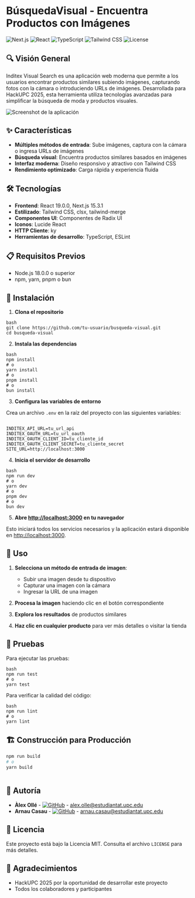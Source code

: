 # BúsquedaVisual - Encuentra Productos con Imágenes

![Next.js](https://img.shields.io/badge/Next.js-15.3.1-000000?logo=next.js)
![React](https://img.shields.io/badge/React-19.0.0-61DAFB?logo=react)
![TypeScript](https://img.shields.io/badge/TypeScript-5.0.0-3178C6?logo=typescript)
![Tailwind CSS](https://img.shields.io/badge/Tailwind-3.0.0-38B2AC?logo=tailwind-css)
![License](https://img.shields.io/badge/Licencia-MIT-green)

## 🔍 Visión General

Inditex Visual Search es una aplicación web moderna que permite a los usuarios encontrar productos similares subiendo imágenes, capturando fotos con la cámara o introduciendo URLs de imágenes. Desarrollada para HackUPC 2025, esta herramienta utiliza tecnologías avanzadas para simplificar la búsqueda de moda y productos visuales.

![Screenshot de la aplicación](public/screenshot.png)

## ✨ Características

- **Múltiples métodos de entrada**: Sube imágenes, captura con la cámara o ingresa URLs de imágenes
- **Búsqueda visual**: Encuentra productos similares basados en imágenes
- **Interfaz moderna**: Diseño responsivo y atractivo con Tailwind CSS
- **Rendimiento optimizado**: Carga rápida y experiencia fluida

## 🛠️ Tecnologías

- **Frontend**: React 19.0.0, Next.js 15.3.1
- **Estilizado**: Tailwind CSS, clsx, tailwind-merge
- **Componentes UI**: Componentes de Radix UI
- **Iconos**: Lucide React
- **HTTP Cliente**: ky
- **Herramientas de desarrollo**: TypeScript, ESLint

## 📋 Requisitos Previos

- Node.js 18.0.0 o superior
- npm, yarn, pnpm o bun

## 🚀 Instalación

1. **Clona el repositorio**
```
bash
git clone https://github.com/tu-usuario/busqueda-visual.git
cd busqueda-visual
```
2. **Instala las dependencias**
```
bash
npm install
# o
yarn install
# o
pnpm install
# o
bun install
```
3. **Configura las variables de entorno**

Crea un archivo `.env` en la raíz del proyecto con las siguientes variables:
```

INDITEX_API_URL=tu_url_api
INDITEX_OAUTH_URL=tu_url_oauth
INDITEX_OAUTH_CLIENT_ID=tu_cliente_id
INDITEX_OAUTH_CLIENT_SECRET=tu_cliente_secret
SITE_URL=http://localhost:3000
```
4. **Inicia el servidor de desarrollo**
```
bash
npm run dev
# o
yarn dev
# o
pnpm dev
# o
bun dev
```
5. **Abre [http://localhost:3000](http://localhost:3000) en tu navegador**


Esto iniciará todos los servicios necesarios y la aplicación estará disponible en [http://localhost:3000](http://localhost:3000).

## 📝 Uso

1. **Selecciona un método de entrada de imagen**:
   - Subir una imagen desde tu dispositivo
   - Capturar una imagen con la cámara
   - Ingresar la URL de una imagen

2. **Procesa la imagen** haciendo clic en el botón correspondiente

3. **Explora los resultados** de productos similares

4. **Haz clic en cualquier producto** para ver más detalles o visitar la tienda

## 🧪 Pruebas

Para ejecutar las pruebas:
```
bash
npm run test
# o
yarn test
```
Para verificar la calidad del código:
```
bash
npm run lint
# o
yarn lint
```
## 🏗️ Construcción para Producción

```bash
npm run build
# o
yarn build
```
```
```


## 🤝 Autoría
* **Àlex Ollé** - [![GitHub](https://img.shields.io/badge/GitHub-aolle99-181717?style=flat-square&logo=github)](https://github.com/aolle99) - alex.olle@estudiantat.upc.edu
* **Arnau Casau** - [![GitHub](https://img.shields.io/badge/GitHub-arnaucasau-181717?style=flat-square&logo=github)](https://github.com/arnaucasau) - arnau.casau@estudiantat.upc.edu

## 📄 Licencia

Este proyecto está bajo la Licencia MIT. Consulta el archivo `LICENSE` para más detalles.

## 👏 Agradecimientos

- HackUPC 2025 por la oportunidad de desarrollar este proyecto
- Todos los colaboradores y participantes
